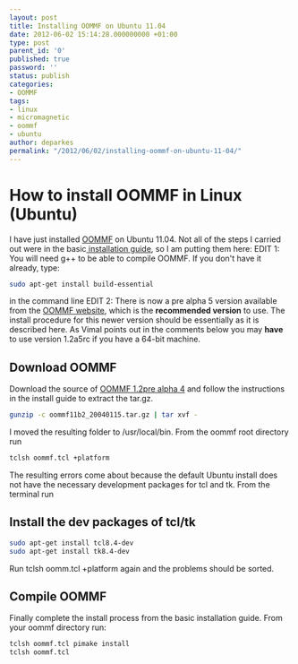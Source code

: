 ```yaml
---
layout: post
title: Installing OOMMF on Ubuntu 11.04
date: 2012-06-02 15:14:28.000000000 +01:00
type: post
parent_id: '0'
published: true
password: ''
status: publish
categories:
- OOMMF
tags:
- linux
- micromagnetic
- oommf
- ubuntu
author: deparkes
permalink: "/2012/06/02/installing-oommf-on-ubuntu-11-04/"
---
```

<h1>How to install OOMMF in Linux (Ubuntu)</h1>
I have just installed <a title="OOMMF" href="https://math.nist.gov/oommf/oommf.html">OOMMF</a> on Ubuntu 11.04. Not all of the steps I carried out were in the basic<a title="basic installation guide" href="https://math.nist.gov/oommf/doc/userguide11b2/userguide/Basic_Installation.html"> installation guide</a>, so I am putting them here:
EDIT 1: You will need g++ to be able to compile OOMMF. If you don't have it already, type:

```bash
sudo apt-get install build-essential
```
in the command line
EDIT 2: There is now a pre alpha 5 version available from the <a href="https://math.nist.gov/oommf/software-12.html">OOMMF website</a>, which is the <strong>recommended version</strong> to use. The install procedure for this newer version should be essentially as it is described here. As Vimal points out in the comments below you may <strong>have</strong> to use version 1.2a5rc if you have a 64-bit machine.
<h2>Download OOMMF</h2>
Download the source of <a title="OOMMF 1.2 pre alpha 4" href="https://math.nist.gov/oommf/software-12a4pre.html">OOMMF 1.2pre alpha 4</a> and follow the instructions in the install guide to extract the tar.gz.

```bash
gunzip -c oommf11b2_20040115.tar.gz | tar xvf -
```
I moved the resulting folder to /usr/local/bin.
From the oommf root directory run

```bash
tclsh oommf.tcl +platform
```
The resulting errors come about because the default Ubuntu install does not have the necessary development packages for tcl and tk. From the terminal run
<h2>Install the dev packages of tcl/tk</h2>

```bash
sudo apt-get install tcl8.4-dev
sudo apt-get install tk8.4-dev
```
Run tclsh oomm.tcl +platform again and the problems should be sorted.
<h2>Compile OOMMF</h2>
Finally complete the install process from the basic installation guide.
From your oommf directory run:

```bash
tclsh oommf.tcl pimake install
tclsh oommf.tcl
```
